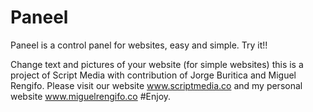 Paneel
======

Paneel is a control panel for websites, easy and simple. Try it!!


Change text and pictures of your website (for simple websites) this is a project of Script Media with contribution of Jorge Buritica and Miguel Rengifo. Please visit our website www.scriptmedia.co and my personal website www.miguelrengifo.co #Enjoy.
